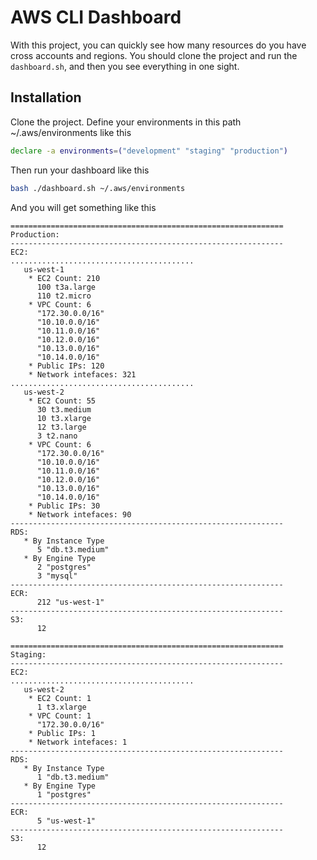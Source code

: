 # AWS CLI Dashboard
With this project, you can quickly see how many resources do you have cross accounts and regions. 
You should clone the project and run the  `dashboard.sh`, and then you see everything in one sight. 


## Installation
Clone the project.
Define your environments in this path ~/.aws/environments
like this

```bash
declare -a environments=("development" "staging" "production")

```

Then run your dashboard like this

```bash
bash ./dashboard.sh ~/.aws/environments
```

And you will get something like this
```
=============================================================
Production:
-------------------------------------------------------------
EC2:
.........................................
   us-west-1
    * EC2 Count: 210
      100 t3a.large
      110 t2.micro
    * VPC Count: 6
      "172.30.0.0/16"
      "10.10.0.0/16"
      "10.11.0.0/16"
      "10.12.0.0/16"
      "10.13.0.0/16"
      "10.14.0.0/16"
    * Public IPs: 120
    * Network intefaces: 321
.........................................
   us-west-2
    * EC2 Count: 55
      30 t3.medium
      10 t3.xlarge
      12 t3.large
      3 t2.nano
    * VPC Count: 6
      "172.30.0.0/16"
      "10.10.0.0/16"
      "10.11.0.0/16"
      "10.12.0.0/16"
      "10.13.0.0/16"
      "10.14.0.0/16"
    * Public IPs: 30
    * Network intefaces: 90
-------------------------------------------------------------
RDS:
   * By Instance Type
      5 "db.t3.medium"
   * By Engine Type
      2 "postgres"
      3 "mysql"
-------------------------------------------------------------
ECR:
      212 "us-west-1"
-------------------------------------------------------------
S3:
      12

=============================================================
Staging:
-------------------------------------------------------------
EC2:
.........................................
   us-west-2
    * EC2 Count: 1
      1 t3.xlarge
    * VPC Count: 1
      "172.30.0.0/16"
    * Public IPs: 1
    * Network intefaces: 1
-------------------------------------------------------------
RDS:
   * By Instance Type
      1 "db.t3.medium"
   * By Engine Type
      1 "postgres"
-------------------------------------------------------------
ECR:
      5 "us-west-1"
-------------------------------------------------------------
S3:
      12
```
